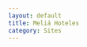 ```yaml
---
layout: default
title: Meliá Hoteles
category: Sites
---
```


<img src="{{ site.images_url }}/sites/01home.jpg" class="inline-left" title="" alt="" /> <br />

<img src="{{ site.images_url }}/sites/03pasoapaso.jpg" class="inline-left" title="" alt="" />

